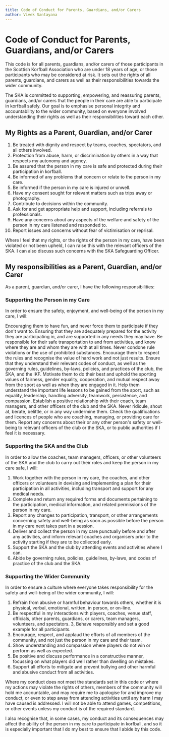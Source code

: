 ```yaml
---
title: Code of Conduct for Parents, Guardians, and/or Carers
author: Vivek Santayana
---
```


# Code of Conduct for Parents, Guardians, and/or Carers

This code is for all parents, guardians, and/or carers of those participants in the Scottish Korfball Association who are under 18 years of age, or those participants who may be considered at risk.
It sets out the rights of all parents, guardians, and carers as well as their responsibilities towards the wider community.

The SKA is committed to supporting, empowering, and reassuring parents, guardians, and/or carers that the people in their care are able to participate in korfball safely.
Our goal is to emphasise personal integrity and accountability to the wider community, based on everyone involved understanding their rights as well as their responsibilities toward each other.

## My Rights as a Parent, Guardian, and/or Carer

1. Be treated with dignity and respect by teams, coaches, spectators, and all others involved.
2. Protection from abuse, harm, or discrimination by others in a way that respects my autonomy and agency.
3. Be assured that the person in my care is safe and protected during their participation in korfball.
4. Be informed of any problems that concern or relate to the person in my care.
5. Be informed if the person in my care is injured or unwell.
6. Have my consent sought for relevant matters such as trips away or photography.
7. Contribute to decisions within the community.
8. Ask for and get appropriate help and support, including referrals to professionals.
9. Have any concerns about any aspects of the welfare and safety of the person in my care listened and responded to.
10. Report issues and concerns without fear of victimisation or reprisal.

Where I feel that my rights, or the rights of the person in my care, have been violated or not been upheld, I can raise this with the relevant officers of the SKA.
I can also discuss such concerns with the SKA Safeguarding Officer.

## My responsibilities as a Parent, Guardian, and/or Carer

As a parent, guardian, and/or carer, I have the following responsibilities:

### Supporting the Person in my Care

In order to ensure the safety, enjoyment, and well-being of the person in my care, I will:

Encouraging them to have fun, and never force them to participate if they don't want to.
Ensuring that they are adequately prepared for the activity they are participating in, and are supported in any needs they may have.
Be responsible for their safe transportation to and from activities, and know where they are and whom they are with at all times.
Never condone rule violations or the use of prohibited substances.
Encourage them to respect the rules and recognise the value of hard work and not just results.
Ensure that they understand their relevant codes of conduct, as well as the governing rules, guidelines, by-laws, policies, and practices of the club, the SKA, and the IKF.
Motivate them to do their best and uphold the sporting values of fairness, gender equality, cooperation, and mutual respect away from the sport as well as when they are engaged in it.
Help them understand the important life lessons to be gained from the sport, such as equality, leadership, handling adversity, teamwork, persistence, and compassion.
Establish a positive relationship with their coach, team managers, and other officers of the club and the SKA.
Never ridicule, shout at, berate, belittle, or in any way undermine them.
Check the qualifications and licences of people who are coaching, managing, or providing care for them.
Report any concerns about their or any other person's safety or well-being to relevant officers of the club or the SKA, or to public authorities if I feel it is necessary.

### Supporting the SKA and the Club

In order to allow the coaches, team managers, officers, or other volunteers of the SKA and the club to carry out their roles and keep the person in my care safe, I will:

1. Work together with the person in my care, the coaches, and other officers or volunteers in devising and implementing a plan for their participation in all activities, including transport and support for any medical needs.
2. Complete and return any required forms and documents pertaining to the participation, medical information, and related permissions of the person in my care.
3. Report any changes to participation, transport, or other arrangements concerning safety and well-being as soon as possible before the person in my care next takes part in a session.
4. Deliver and collect the person in my care punctually before and after any activities, and inform relevant coaches and organisers prior to the activity starting if they are to be collected early.
5. Support the SKA and the club by attending events and activities where I can.
6. Abide by governing rules, policies, guidelines, by-laws, and codes of practice of the club and the SKA.

### Supporting the Wider Community

In order to ensure a culture where everyone takes responsibility for the safety and well-being of the wider community, I will:

1. Refrain from abusive or harmful behaviour towards others, whether it is physical, verbal, emotional, written, in person, or on-line.
2. Be respectful in my interactions with players, coaches, venue staff, officials, other parents, guardians, or carers, team managers, volunteers, and spectators.
3, Behave responsibly and set a good example for all participants.
4. Encourage, respect, and applaud the efforts of all members of the community, and not just the person in my care and their team.
5. Show understanding and compassion where players do not win or perform as well as expected.
6. Be positive and discuss performance in a constructive manner, focussing on what players did well rather than dwelling on mistakes.
7. Support all efforts to mitigate and prevent bullying and other harmful and abusive conduct from all activities.

Where my conduct does not meet the standards set in this code or where my actions may violate the rights of others, members of the community will hold me accountable, and may require me to apologise for and improve my conduct, or even to step away from attending activities until any harm I may have caused is addressed.
I will not be able to attend games, competitions, or other events unless my conduct is of the required standard.

I also recognise that, in some cases, my conduct and its consequences may affect the ability of the person in my care to participate in korfball, and so it is especially important that I do my best to ensure that I abide by this code.
